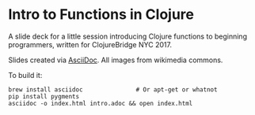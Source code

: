 # Intro to Functions in Clojure

A slide deck for a little session introducing Clojure functions to beginning
programmers, written for ClojureBridge NYC 2017.

Slides created via [AsciiDoc](http://www.methods.co.nz/asciidoc/index.html).
All images from wikimedia commons.

To build it:

    brew install asciidoc               # Or apt-get or whatnot
    pip install pygments
    asciidoc -o index.html intro.adoc && open index.html
